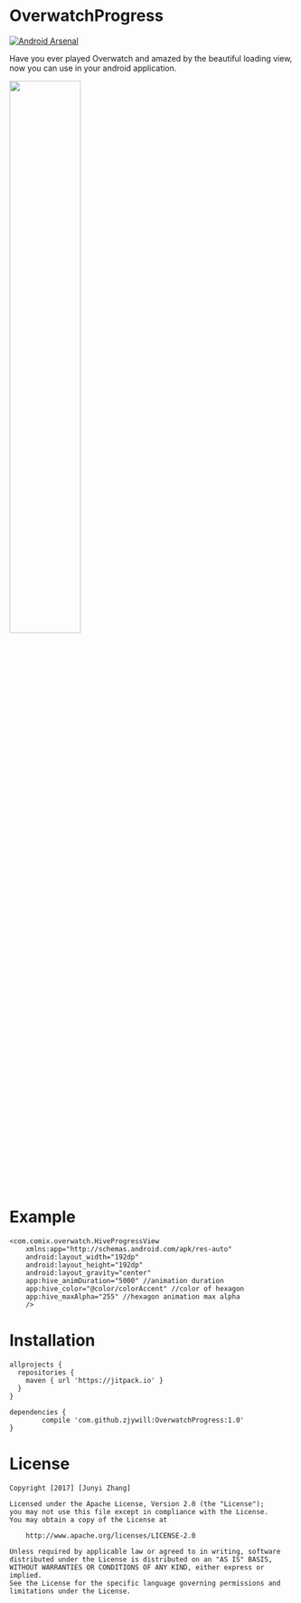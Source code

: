 # OverwatchProgress
[![Android Arsenal](https://img.shields.io/badge/Android%20Arsenal-OverwatchProgress-blue.svg?style=flat)](https://android-arsenal.com/details/1/5722)   

Have you ever played Overwatch and amazed by the beautiful loading view,  now you can use in your android application.  

<img width="50%" src="https://raw.githubusercontent.com/zjywill/OverwatchProgress/master/SampleImage/overwatch_new.gif">


# Example
```
<com.comix.overwatch.HiveProgressView
    xmlns:app="http://schemas.android.com/apk/res-auto"
    android:layout_width="192dp"
    android:layout_height="192dp"
    android:layout_gravity="center"
    app:hive_animDuration="5000" //animation duration
    app:hive_color="@color/colorAccent" //color of hexagon
    app:hive_maxAlpha="255" //hexagon animation max alpha
    />
```

# Installation
```
allprojects {
  repositories {
    maven { url 'https://jitpack.io' }
  }
}
```
```
dependencies {
        compile 'com.github.zjywill:OverwatchProgress:1.0'
}
```

# License
```
Copyright [2017] [Junyi Zhang]

Licensed under the Apache License, Version 2.0 (the "License");
you may not use this file except in compliance with the License.
You may obtain a copy of the License at

    http://www.apache.org/licenses/LICENSE-2.0

Unless required by applicable law or agreed to in writing, software
distributed under the License is distributed on an "AS IS" BASIS,
WITHOUT WARRANTIES OR CONDITIONS OF ANY KIND, either express or implied.
See the License for the specific language governing permissions and
limitations under the License.
```

